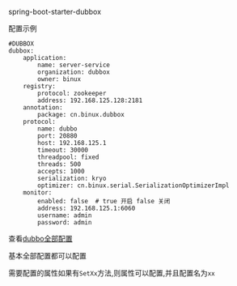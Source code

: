 spring-boot-starter-dubbox

配置示例
```
#DUBBOX
dubbox:
	application:
		name: server-service
		organization: dubbox
		owner: binux
	registry:
		protocol: zookeeper
		address: 192.168.125.128:2181
	annotation:
		package: cn.binux.dubbox
	protocol:
		name: dubbo
		port: 20880
		host: 192.168.125.1
		timeout: 30000
		threadpool: fixed
		threads: 500
		accepts: 1000
		serialization: kryo
		optimizer: cn.binux.serial.SerializationOptimizerImpl
    monitor:
    	enabled: false  # true 开启 false 关闭
    	address: 192.168.125.1:6060
    	username: admin
    	password: admin
```

查看[dubbo全部配置](http://dubbo.io/User+Guide-zh.htm#UserGuide-zh-Xml配置)


基本全部配置都可以配置

需要配置的属性如果有`SetXx`方法,则属性可以配置,并且配置名为`xx`